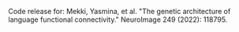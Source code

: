 Code release for: Mekki, Yasmina, et al. "The genetic architecture of language functional connectivity." NeuroImage 249 (2022): 118795.

